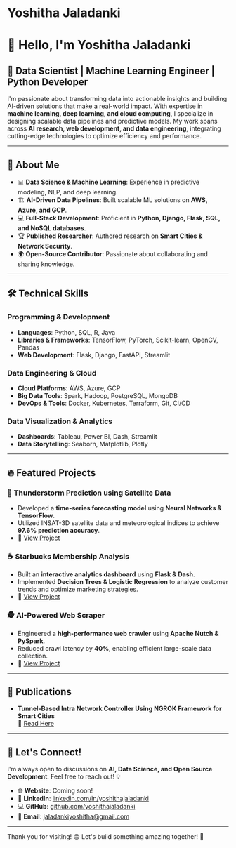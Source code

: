 # Yoshitha Jaladanki
# 👋 Hello, I'm Yoshitha Jaladanki

## 🚀 Data Scientist | Machine Learning Engineer | Python Developer

I'm passionate about transforming data into actionable insights and building AI-driven solutions that make a real-world impact. With expertise in **machine learning, deep learning, and cloud computing**, I specialize in designing scalable data pipelines and predictive models. My work spans across **AI research, web development, and data engineering**, integrating cutting-edge technologies to optimize efficiency and performance.

---

## 🌟 About Me
- 📊 **Data Science & Machine Learning**: Experience in predictive modeling, NLP, and deep learning.
- 🏗️ **AI-Driven Data Pipelines**: Built scalable ML solutions on **AWS, Azure, and GCP**.
- 💻 **Full-Stack Development**: Proficient in **Python, Django, Flask, SQL, and NoSQL databases**.
- 🏆 **Published Researcher**: Authored research on **Smart Cities & Network Security**.
- 🌍 **Open-Source Contributor**: Passionate about collaborating and sharing knowledge.

---

## 🛠️ Technical Skills
### **Programming & Development**
- **Languages**: Python, SQL, R, Java
- **Libraries & Frameworks**: TensorFlow, PyTorch, Scikit-learn, OpenCV, Pandas
- **Web Development**: Flask, Django, FastAPI, Streamlit

### **Data Engineering & Cloud**
- **Cloud Platforms**: AWS, Azure, GCP
- **Big Data Tools**: Spark, Hadoop, PostgreSQL, MongoDB
- **DevOps & Tools**: Docker, Kubernetes, Terraform, Git, CI/CD

### **Data Visualization & Analytics**
- **Dashboards**: Tableau, Power BI, Dash, Streamlit
- **Data Storytelling**: Seaborn, Matplotlib, Plotly

---

## 🔥 Featured Projects
### 📡 **Thunderstorm Prediction using Satellite Data**
- Developed a **time-series forecasting model** using **Neural Networks & TensorFlow**.
- Utilized INSAT-3D satellite data and meteorological indices to achieve **97.6% prediction accuracy**.
- 📌 [View Project](https://github.com/YoshithaJ/Thunderstorm-Prediction)

### ☕ **Starbucks Membership Analysis**
- Built an **interactive analytics dashboard** using **Flask & Dash**.
- Implemented **Decision Trees & Logistic Regression** to analyze customer trends and optimize marketing strategies.
- 📌 [View Project](https://github.com/YoshithaJ/Starbucks-Analytics)

### 🕵️ **AI-Powered Web Scraper**
- Engineered a **high-performance web crawler** using **Apache Nutch & PySpark**.
- Reduced crawl latency by **40%**, enabling efficient large-scale data collection.
- 📌 [View Project](https://github.com/YoshithaJ/AI-Web-Scraper)

---

## 📖 Publications
- **Tunnel-Based Intra Network Controller Using NGROK Framework for Smart Cities**  
  📌 [Read Here](https://doi.org/10.1109/ICECA52323.2021.9676036)

---

## 📢 Let's Connect!
I'm always open to discussions on **AI, Data Science, and Open Source Development**. Feel free to reach out! 💡

- 🌐 **Website**: Coming soon!
- 💼 **LinkedIn**: [linkedin.com/in/yoshithajaladanki](https://www.linkedin.com/in/yoshithajaladanki)
- 💻 **GitHub**: [github.com/yoshithajaladanki](https://github.com/yoshithajaladanki)
- 📧 **Email**: jaladankiyoshitha@gmail.com

---

Thank you for visiting! 😊 Let's build something amazing together! 🚀


